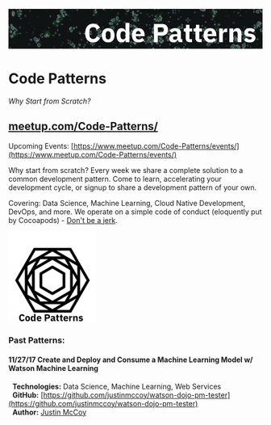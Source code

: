 ![alt text](images/cgol.png)
# Code Patterns
_Why Start from Scratch?_

## [meetup.com/Code-Patterns/](meetup.com/Code-Patterns/)

Upcoming Events: [https://www.meetup.com/Code-Patterns/events/](https://www.meetup.com/Code-Patterns/events/)



Why start from scratch? Every week we share a complete solution to a common development pattern. Come to learn, accelerating your development cycle, or signup to share a development pattern of your own. 

Covering: Data Science, Machine Learning, Cloud Native Development, DevOps, and more.
We operate on a simple code of conduct (eloquently put by Cocoapods) - [Don't be a jerk](http://cocoapods.org/legal). 


![logo](images/cp.jpeg)
### Past Patterns:
#### 11/27/17 Create and Deploy and Consume a Machine Learning Model w/ Watson Machine Learning

   **Technologies:** Data Science, Machine Learning, Web Services  
   **GitHub:** [https://github.com/justinmccoy/watson-dojo-pm-tester](https://github.com/justinmccoy/watson-dojo-pm-tester)   
   **Author:** [Justin McCoy](twitter.com/mccoyjus)  
  
